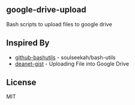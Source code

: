 **google-drive-upload**
-------------------

Bash scripts to upload files to google drive

Inspired By
----
* [github-bashutils] - soulseekah/bash-utils
* [deanet-gist] - Uploading File into Google Drive

License
----
MIT


[github-bashutils]: <https://github.com/soulseekah/bash-utils>
[deanet-gist]:<https://gist.github.com/deanet/3427090>
